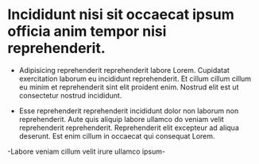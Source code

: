# Incididunt nisi sit occaecat ipsum officia anim tempor nisi reprehenderit.

- Adipisicing reprehenderit reprehenderit labore Lorem. Cupidatat exercitation laborum eu incididunt reprehenderit. Et cillum cillum cillum eu minim et reprehenderit sint elit proident enim. Nostrud elit est ut consectetur nostrud incididunt.

- Esse reprehenderit reprehenderit incididunt dolor non laborum non reprehenderit. Aute quis aliquip labore ullamco do veniam velit reprehenderit reprehenderit. Reprehenderit elit excepteur ad aliqua deserunt. Est enim cillum in occaecat qui consequat Lorem.

-Labore veniam cillum velit irure ullamco ipsum-